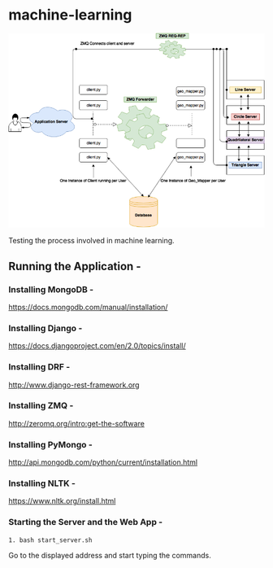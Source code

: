# machine-learning
![alt text](Space_view.png "Flow Diagram")

Testing the process involved in machine learning.

## Running the Application - 
### Installing MongoDB -
https://docs.mongodb.com/manual/installation/
### Installing Django -
https://docs.djangoproject.com/en/2.0/topics/install/
### Installing DRF -
http://www.django-rest-framework.org
### Installing ZMQ - 
http://zeromq.org/intro:get-the-software
### Installing PyMongo -
http://api.mongodb.com/python/current/installation.html
### Installing NLTK - 
https://www.nltk.org/install.html
### Starting the Server and the Web App - 
```
1. bash start_server.sh
```
Go to the  displayed address and start typing the commands.

